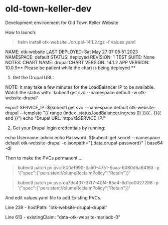 # old-town-keller-dev
Development environment for Old Town Keller Website

How to launch:

> helm install otk-website ./drupal-14.1.2.tgz -f values.yaml


NAME: otk-website
LAST DEPLOYED: Sat May 27 07:05:51 2023
NAMESPACE: default
STATUS: deployed
REVISION: 1
TEST SUITE: None
NOTES:
CHART NAME: drupal
CHART VERSION: 14.1.2
APP VERSION: 10.0.9** Please be patient while the chart is being deployed **

1. Get the Drupal URL:

  NOTE: It may take a few minutes for the LoadBalancer IP to be available.
        Watch the status with: 'kubectl get svc --namespace default -w otk-website-drupal'

  export SERVICE_IP=$(kubectl get svc --namespace default otk-website-drupal --template "{{ range (index .status.loadBalancer.ingress 0) }}{{ . }}{{ end }}")
  echo "Drupal URL: http://$SERVICE_IP/"

2. Get your Drupal login credentials by running:

  echo Username: admin
  echo Password: $(kubectl get secret --namespace default otk-website-drupal -o jsonpath="{.data.drupal-password}" | base64 -d)



Then to make the PVCs permanent....

> kubectl patch pv pvc-500ef990-6a50-4751-9aaa-6080d6a64163 -p '{"spec":{"persistentVolumeReclaimPolicy":"Retain"}}'

> kubectl patch pv pvc-ca79c437-37f7-40f4-85e4-6d1ce0027298 -p '{"spec":{"persistentVolumeReclaimPolicy":"Retain"}}'

And edit values.yaml file to add Existing PVCs.

Line 239 -  hostPath: "otk-website-drupal-drupal"

Line 613 - existingClaim: "data-otk-website-mariadb-0"

